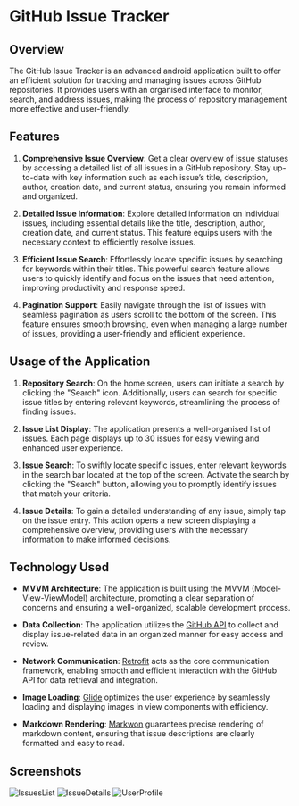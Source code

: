 # GitHub Issue Tracker

## Overview
The GitHub Issue Tracker is an advanced android application built to offer an efficient solution for tracking and managing issues across GitHub repositories. It provides users with an organised interface to monitor, search, and address issues, making the process of repository management more effective and user-friendly.

## Features
1. **Comprehensive Issue Overview**: Get a clear overview of issue statuses by accessing a detailed list of all issues in a GitHub repository. Stay up-to-date with key information such as each issue’s title, description, author, creation date, and current status, ensuring you remain informed and organized.

2. **Detailed Issue Information**: Explore detailed information on individual issues, including essential details like the title, description, author, creation date, and current status. This feature equips users with the necessary context to efficiently resolve issues.

3. **Efficient Issue Search**: Effortlessly locate specific issues by searching for keywords within their titles. This powerful search feature allows users to quickly identify and focus on the issues that need attention, improving productivity and response speed.

4. **Pagination Support**: Easily navigate through the list of issues with seamless pagination as users scroll to the bottom of the screen. This feature ensures smooth browsing, even when managing a large number of issues, providing a user-friendly and efficient experience.

## Usage of the Application
1. **Repository Search**: On the home screen, users can initiate a search by clicking the "Search" icon. Additionally, users can search for specific issue titles by entering relevant keywords, streamlining the process of finding issues.

2. **Issue List Display**: The application presents a well-organised list of issues. Each page displays up to 30 issues for easy viewing and enhanced user experience.

3. **Issue Search**: To swiftly locate specific issues, enter relevant keywords in the search bar located at the top of the screen. Activate the search by clicking the "Search" button, allowing you to promptly identify issues that match your criteria.

4. **Issue Details**: To gain a detailed understanding of any issue, simply tap on the issue entry. This action opens a new screen displaying a comprehensive overview, providing users with the necessary information to make informed decisions.

## Technology Used
- **MVVM Architecture**: The application is built using the MVVM (Model-View-ViewModel) architecture, promoting a clear separation of concerns and ensuring a well-organized, scalable development process.

- **Data Collection**: The application utilizes the [GitHub API](https://api.github.com) to collect and display issue-related data in an organized manner for easy access and review.

- **Network Communication**: [Retrofit](https://github.com/square/retrofit) acts as the core communication framework, enabling smooth and efficient interaction with the GitHub API for data retrieval and integration.

- **Image Loading**: [Glide](https://github.com/bumptech/glide) optimizes the user experience by seamlessly loading and displaying images in view components with efficiency.

- **Markdown Rendering**: [Markwon](https://github.com/noties/Markwon) guarantees precise rendering of markdown content, ensuring that issue descriptions are clearly formatted and easy to read.

## Screenshots

![IssuesList](screens/1_Commits.png)
![IssueDetails](screens/2_Details.png)
![UserProfile](screens/3_UserProfile.png)